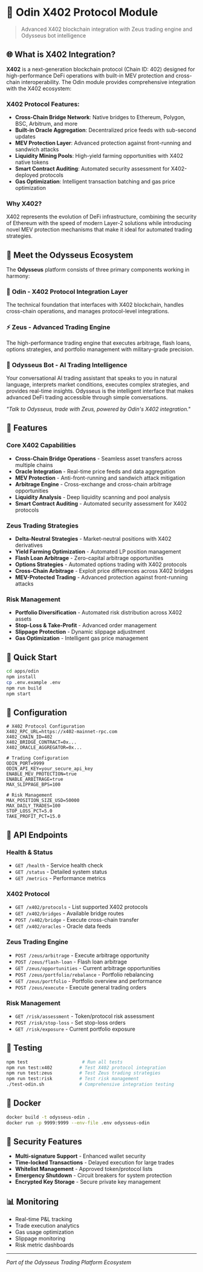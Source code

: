 # 🔱 Odin X402 Protocol Module

> Advanced X402 blockchain integration with Zeus trading engine and Odysseus bot intelligence

## 🌐 What is X402 Integration?

**X402** is a next-generation blockchain protocol (Chain ID: 402) designed for high-performance DeFi operations with built-in MEV protection and cross-chain interoperability. The Odin module provides comprehensive integration with the X402 ecosystem:

### X402 Protocol Features:
- **Cross-Chain Bridge Network**: Native bridges to Ethereum, Polygon, BSC, Arbitrum, and more
- **Built-in Oracle Aggregation**: Decentralized price feeds with sub-second updates  
- **MEV Protection Layer**: Advanced protection against front-running and sandwich attacks
- **Liquidity Mining Pools**: High-yield farming opportunities with X402 native tokens
- **Smart Contract Auditing**: Automated security assessment for X402-deployed protocols
- **Gas Optimization**: Intelligent transaction batching and gas price optimization

### Why X402?
X402 represents the evolution of DeFi infrastructure, combining the security of Ethereum with the speed of modern Layer-2 solutions while introducing novel MEV protection mechanisms that make it ideal for automated trading strategies.

## 🤖 Meet the Odysseus Ecosystem

The **Odysseus** platform consists of three primary components working in harmony:

### 🔱 **Odin** - X402 Protocol Integration Layer
The technical foundation that interfaces with X402 blockchain, handles cross-chain operations, and manages protocol-level integrations.

### ⚡ **Zeus** - Advanced Trading Engine  
The high-performance trading engine that executes arbitrage, flash loans, options strategies, and portfolio management with military-grade precision.

### 🧠 **Odysseus Bot** - AI Trading Intelligence
Your conversational AI trading assistant that speaks to you in natural language, interprets market conditions, executes complex strategies, and provides real-time insights. Odysseus is the intelligent interface that makes advanced DeFi trading accessible through simple conversations.

*"Talk to Odysseus, trade with Zeus, powered by Odin's X402 integration."*

## 🌟 Features

### Core X402 Capabilities
- **Cross-Chain Bridge Operations** - Seamless asset transfers across multiple chains
- **Oracle Integration** - Real-time price feeds and data aggregation
- **MEV Protection** - Anti-front-running and sandwich attack mitigation
- **Arbitrage Engine** - Cross-exchange and cross-chain arbitrage opportunities
- **Liquidity Analysis** - Deep liquidity scanning and pool analysis
- **Smart Contract Auditing** - Automated security assessment for X402 protocols

### Zeus Trading Strategies
- **Delta-Neutral Strategies** - Market-neutral positions with X402 derivatives
- **Yield Farming Optimization** - Automated LP position management
- **Flash Loan Arbitrage** - Zero-capital arbitrage opportunities
- **Options Strategies** - Automated options trading with X402 protocols
- **Cross-Chain Arbitrage** - Exploit price differences across X402 bridges
- **MEV-Protected Trading** - Advanced protection against front-running attacks

### Risk Management
- **Portfolio Diversification** - Automated risk distribution across X402 assets
- **Stop-Loss & Take-Profit** - Advanced order management
- **Slippage Protection** - Dynamic slippage adjustment
- **Gas Optimization** - Intelligent gas price management

## 🚀 Quick Start

```bash
cd apps/odin
npm install
cp .env.example .env
npm run build
npm start
```

## 🔧 Configuration

```env
# X402 Protocol Configuration
X402_RPC_URL=https://x402-mainnet-rpc.com
X402_CHAIN_ID=402
X402_BRIDGE_CONTRACT=0x...
X402_ORACLE_AGGREGATOR=0x...

# Trading Configuration
ODIN_PORT=9999
ODIN_API_KEY=your_secure_api_key
ENABLE_MEV_PROTECTION=true
ENABLE_ARBITRAGE=true
MAX_SLIPPAGE_BPS=100

# Risk Management
MAX_POSITION_SIZE_USD=50000
MAX_DAILY_TRADES=100
STOP_LOSS_PCT=5.0
TAKE_PROFIT_PCT=15.0
```

## 🔌 API Endpoints

### Health & Status
- `GET /health` - Service health check
- `GET /status` - Detailed system status
- `GET /metrics` - Performance metrics

### X402 Protocol
- `GET /x402/protocols` - List supported X402 protocols
- `GET /x402/bridges` - Available bridge routes
- `POST /x402/bridge` - Execute cross-chain transfer
- `GET /x402/oracles` - Oracle data feeds

### Zeus Trading Engine
- `POST /zeus/arbitrage` - Execute arbitrage opportunity
- `POST /zeus/flash-loan` - Flash loan arbitrage  
- `GET /zeus/opportunities` - Current arbitrage opportunities
- `POST /zeus/portfolio/rebalance` - Portfolio rebalancing
- `GET /zeus/portfolio` - Portfolio overview and performance
- `POST /zeus/execute` - Execute general trading orders

### Risk Management
- `GET /risk/assessment` - Token/protocol risk assessment
- `POST /risk/stop-loss` - Set stop-loss orders
- `GET /risk/exposure` - Current portfolio exposure

## 🧪 Testing

```bash
npm test                    # Run all tests
npm run test:x402          # Test X402 protocol integration
npm run test:zeus          # Test Zeus trading strategies
npm run test:risk          # Test risk management
./test-odin.sh             # Comprehensive integration testing
```

## 🐳 Docker

```bash
docker build -t odysseus-odin .
docker run -p 9999:9999 --env-file .env odysseus-odin
```

## 🔐 Security Features

- **Multi-signature Support** - Enhanced wallet security
- **Time-locked Transactions** - Delayed execution for large trades
- **Whitelist Management** - Approved token/protocol lists
- **Emergency Shutdown** - Circuit breakers for system protection
- **Encrypted Key Storage** - Secure private key management

## 📊 Monitoring

- Real-time P&L tracking
- Trade execution analytics
- Gas usage optimization
- Slippage monitoring
- Risk metric dashboards

---

*Part of the Odysseus Trading Platform Ecosystem*